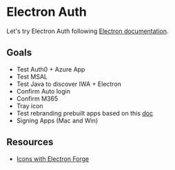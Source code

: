 # Electron Auth

Let's try Electron Auth following [Electron documentation](https://www.electronjs.org/docs/latest/).

## Goals

- Test Auth0 + Azure App
- Test MSAL
- Test Java to discover IWA + Electron
- Confirm Auto login
- Confirm M365
- Tray icon
- Test rebranding prebuilt apps based on this [doc](https://www.electronjs.org/docs/latest/tutorial/application-distribution)
- Signing Apps (Mac and Win)

## Resources

- [Icons with Electron Forge](https://www.electronforge.io/guides/create-and-add-icons#windows-and-macos)
